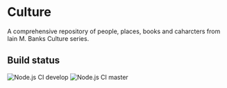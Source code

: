 # Culture

A comprehensive repository of people, places, books and caharcters from Iain M. Banks Culture series.

## Build status

![Node.js CI develop](https://github.com/shubhranshu/culture/workflows/Node.js%20CI/badge.svg?branch=develop)
![Node.js CI master](https://github.com/shubhranshu/culture/workflows/Node.js%20CI/badge.svg?branch=master)
